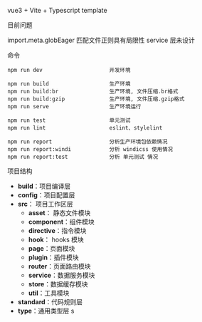 vue3 + Vite + Typescript template

目前问题

import.meta.globEager 匹配文件正则具有局限性
service 层未设计

命令

```
npm run dev                     开发环境

npm run build                   生产环境
npm run build:br                生产环境, 文件压缩.br格式
npm run build:gzip              生产环境, 文件压缩.gzip格式
npm run serve                   生产环境运行

npm run test                    单元测试
npm run lint                    eslint、stylelint

npm run report                  分析生产环境包依赖情况
npm run report:windi            分析 windicss 使用情况
npm run report:test             分析 单元测试 情况
```

项目结构

- **build**：项目编译层
- **config**：项目配置层
- **src**： 项目工作区层
  - **asset**： 静态文件模块
  - **component**：组件模块
  - **directive**：指令模块
  - **hook**： hooks 模块
  - **page**：页面模块
  - **plugin**：插件模块
  - **router**：页面路由模块
  - **service**：数据服务模块
  - **store**：数据缓存模块
  - **util**：工具模块
- **standard**：代码规则层
- **type**：通用类型层
s